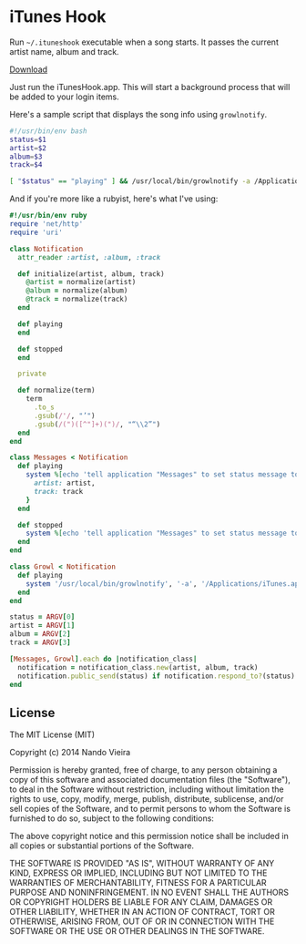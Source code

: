 # iTunes Hook

Run `~/.ituneshook` executable when a song starts. It passes the current artist name, album and track.

[Download](https://dl.dropboxusercontent.com/u/1540890/iTunesHook.app.zip)

Just run the iTunesHook.app. This will start a background process that will be added to your login items.

Here's a sample script that displays the song info using `growlnotify`.

```bash
#!/usr/bin/env bash
status=$1
artist=$2
album=$3
track=$4

[ "$status" == "playing" ] && /usr/local/bin/growlnotify -a /Applications/iTunes.app -t "${track}" -m "${artist} — ${album}"
```

And if you're more like a rubyist, here's what I've using:

```ruby
#!/usr/bin/env ruby
require 'net/http'
require 'uri'

class Notification
  attr_reader :artist, :album, :track

  def initialize(artist, album, track)
    @artist = normalize(artist)
    @album = normalize(album)
    @track = normalize(track)
  end

  def playing
  end

  def stopped
  end

  private

  def normalize(term)
    term
      .to_s
      .gsub(/'/, "’")
      .gsub(/(")([^"]+)(")/, "“\\2”")
  end
end

class Messages < Notification
  def playing
    system %[echo 'tell application "Messages" to set status message to "♫ %{artist} - %{track}"' | osascript] % {
      artist: artist,
      track: track
    }
  end

  def stopped
    system %[echo 'tell application "Messages" to set status message to ""' | osascript]
  end
end

class Growl < Notification
  def playing
    system '/usr/local/bin/growlnotify', '-a', '/Applications/iTunes.app', '-t', "#{track}", '-m', "#{artist} — #{album}"
  end
end

status = ARGV[0]
artist = ARGV[1]
album = ARGV[2]
track = ARGV[3]

[Messages, Growl].each do |notification_class|
  notification = notification_class.new(artist, album, track)
  notification.public_send(status) if notification.respond_to?(status)
end
```

## License

The MIT License (MIT)

Copyright (c) 2014 Nando Vieira

Permission is hereby granted, free of charge, to any person obtaining a copy of this software and associated documentation files (the "Software"), to deal in the Software without restriction, including without limitation the rights to use, copy, modify, merge, publish, distribute, sublicense, and/or sell copies of the Software, and to permit persons to whom the Software is furnished to do so, subject to the following conditions:

The above copyright notice and this permission notice shall be included in all copies or substantial portions of the Software.

THE SOFTWARE IS PROVIDED "AS IS", WITHOUT WARRANTY OF ANY KIND, EXPRESS OR IMPLIED, INCLUDING BUT NOT LIMITED TO THE WARRANTIES OF MERCHANTABILITY, FITNESS FOR A PARTICULAR PURPOSE AND NONINFRINGEMENT. IN NO EVENT SHALL THE AUTHORS OR COPYRIGHT HOLDERS BE LIABLE FOR ANY CLAIM, DAMAGES OR OTHER LIABILITY, WHETHER IN AN ACTION OF CONTRACT, TORT OR OTHERWISE, ARISING FROM, OUT OF OR IN CONNECTION WITH THE SOFTWARE OR THE USE OR OTHER DEALINGS IN THE SOFTWARE.
